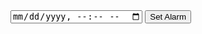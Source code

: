 <!Doctype html>

<head>
    <title>
        Alarm Clock
      </title>
</head>

<body>
    <input type="datetime-local" id="alarmTime"/>
    <button onclick="setAlarm(this);" id="alarmButton">Set Alarm</button>
    <div id="alarmOptions" style="display: none;">
      <button onclick="snooze();">Snooze 5 minutes</button>
      <button onclick="stopAlarm();">Stop Alarm</button>
    </div>


  <script>
          
          var alarmSound = new Audio();
          alarmSound.src='alarm.mp3';
          var alarmTimer ;

      function setAlarm(button)
      {
          var ms=document.getElementById('alarmTime').valueAsNumber;
          if(isNaN(ms)){
              alert('Invalid Date');
              return ;
          }

          var alarm= new Date(ms);
          var alarmTime = new Date(alarm.getUTCFullYear(),alarm.getUTCMonth(),alarm.getUTCDate(),alarm.getUTCHours(),alarm.getUTCMinutes(),alarm.getSeconds());
          var differenceInMs = alarmTime.getTime()-(new Date()).getTime();

          if(differenceInMs <0)
          {
              alert ('Specified time is passed');
              return;
          }

          alarmTimer = setTimeout(initAlarm,differenceInMs);

          button.innerText='cancel alarm';
         button.setAttribute('onclick','cancelAlarm(this);');
         clearTimeout(alarmTimer);
    };


    function cancelAlarm(button)
    {
           button.innerText='Set Alarm';
           button.setAttribute('onclick','setAlarm(this);');
    };

    function initAlarm()
    {
       alarmSound.play();
       document.getElementById('alarmOptions').style.display='';
    };

      function stopAlarm()
      {
            alarmSound.pause();
            alarmSound.currentTime = 0;
            document.getElementById('alarmOptions').style.display='none';
            cancelAlarm(document.getElementById('alarmButton'));
      };

      function snooze()
      {
            stopAlarm();
            setTimeout(initAlarm,36000);
      };

  </script>

</body>
</html>
